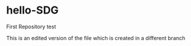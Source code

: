 # hello-SDG
First Repository test

This is an edited version of the file which is created in a different branch
